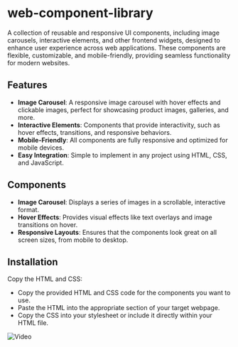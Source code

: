 # web-component-library
A collection of reusable and responsive UI components, including image carousels, interactive elements, and other frontend widgets, designed to enhance user experience across web applications. These components are flexible, customizable, and mobile-friendly, providing seamless functionality for modern websites.

## Features

- **Image Carousel**: A responsive image carousel with hover effects and clickable images, perfect for showcasing product images, galleries, and more.
- **Interactive Elements**: Components that provide interactivity, such as hover effects, transitions, and responsive behaviors.
- **Mobile-Friendly**: All components are fully responsive and optimized for mobile devices.
- **Easy Integration**: Simple to implement in any project using HTML, CSS, and JavaScript.

## Components

- **Image Carousel**: Displays a series of images in a scrollable, interactive format.
- **Hover Effects**: Provides visual effects like text overlays and image transitions on hover.
- **Responsive Layouts**: Ensures that the components look great on all screen sizes, from mobile to desktop.

## Installation

Copy the HTML and CSS:

- Copy the provided HTML and CSS code for the components you want to use.
- Paste the HTML into the appropriate section of your target webpage.
- Copy the CSS into your stylesheet or include it directly within your HTML file.

 ![Video](https://github.com/EloyEMC/web-component-library/blob/main/Interactive-Image-Carrusel-Video)
